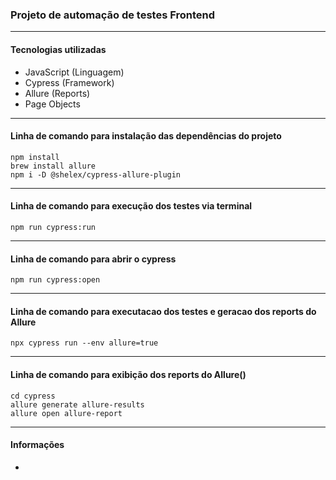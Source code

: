 ### Projeto de automação de testes Frontend

---
#### Tecnologias utilizadas

- JavaScript (Linguagem)
- Cypress (Framework)
- Allure (Reports)
- Page Objects

---
#### Linha de comando para instalação das dependências do projeto

    npm install
    brew install allure
    npm i -D @shelex/cypress-allure-plugin
---
#### Linha de comando para execução dos testes via terminal

    npm run cypress:run

---
#### Linha de comando para abrir o cypress

    npm run cypress:open

---
#### Linha de comando para executacao dos testes e geracao dos reports do Allure

    npx cypress run --env allure=true

---
#### Linha de comando para exibição dos reports do Allure()
    cd cypress
    allure generate allure-results
    allure open allure-report
    
---
#### Informações

 - 


